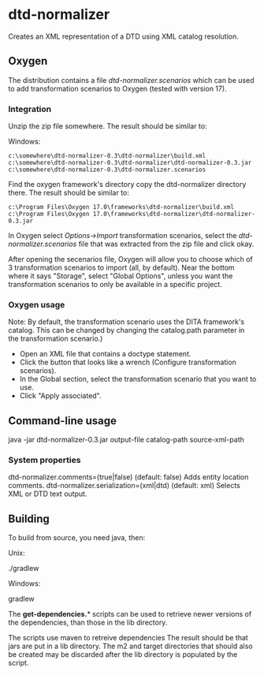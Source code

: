 # dtd-normalizer

Creates an XML representation of a DTD using XML catalog resolution.

## Oxygen

The distribution contains a file *dtd-normalizer.scenarios* which can be used to add transformation scenarios to Oxygen (tested with version 17).

### Integration

Unzip the zip file somewhere. The result should be similar to:

Windows:

```
c:\somewhere\dtd-normalizer-0.3\dtd-normalizer\build.xml
c:\somewhere\dtd-normalizer-0.3\dtd-normalizer\dtd-normalizer-0.3.jar
c:\somewhere\dtd-normalizer-0.3\dtd-normalizer.scenarios
```

Find the oxygen framework's directory copy the dtd-normalizer directory there. The result should be similar to:

```
c:\Program Files\Oxygen 17.0\frameworks\dtd-normalizer\build.xml
c:\Program Files\Oxygen 17.0\frameworks\dtd-normalizer\dtd-normalizer-0.3.jar
```

In Oxygen select *Options->Import* transformation scenarios, select the *dtd-normalizer.scenarios* file that was extracted from the zip file and click okay.

After opening the secenarios file, Oxygen will allow you to choose which of 3 transformation scenarios to import (all, by default). Near the bottom where it says "Storage", select "Global Options", unless you want the transformation scenarios to only be available in a specific project.

### Oxygen usage

Note: By default, the transformation scenario uses the DITA framework's catalog. This can be changed by changing the catalog.path parameter in the transformation scenario.)

* Open an XML file that contains a doctype statement.
* Click the button that looks like a wrench (Configure transformation scenarios).
* In the Global section, select the transformation scenario that you want to use.
* Click "Apply associated".

## Command-line usage

java -jar dtd-normalizer-0.3.jar output-file catalog-path source-xml-path

### System properties

dtd-normalizer.comments=(true|false) (default: false)   Adds entity location comments.
dtd-normalizer.serialization=(xml|dtd) (default: xml)   Selects XML or DTD text output.


## Building

To build from source, you need java, then:

Unix:

./gradlew

Windows:

gradlew

The **get-dependencies.*** scripts can be used to retrieve newer
versions of the dependencies, than those in the lib directory.

The scripts use maven to retreive dependencies The result should be
that jars are put in a lib directory. The m2 and target directories
that should also be created may be discarded after the lib directory
is populated by the script.
